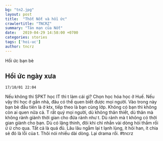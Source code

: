 ```yaml
---
bg: "tn2.jpg"
layout: post
title:  "Thốt Nốt và hồi ức"
crawlertitle: "TNCRZ"
summary: "Tản mạn của Nốt"
date:   2019-04-29 14:58:00 +0700
categories: stories
tags: ['hoi-uc']
author: tncrz
---
```

Hồi ức bạn bè

## Hồi ức ngày xưa
`17/10/01 22:04`

Nếu không thi SPKT học IT thì t làm cái gì? Chọn học hóa học ở Huế. Nếu vậy thì học ở gần nhà, đâu có thể quen biết được mọi người. Vào trong này bạn bè đầu tiên là ở ktx, tiếp theo là bạn cùng lớp. Không có bạn thì không còn ai quen nữa cả. T rất quý mọi người, dù không thân thiết, dù thân mà không rảnh giành thời gian cho đứa rảnh như t. Dù rảnh mà t không có thời gian giành cho bạn. Dù có lặng thinh, đôi khi chỉ nhắn vài dòng hỏi thắm rồi ừ ừ cho qua. Tất cả là quá đủ. Lâu lâu ngẫm lại t lạnh lùng, ít hỏi han, ít chia sẻ đó là lỗi của t. Thôi nói nhiều dài dòng.
Lại drama rồi.
#tncrz